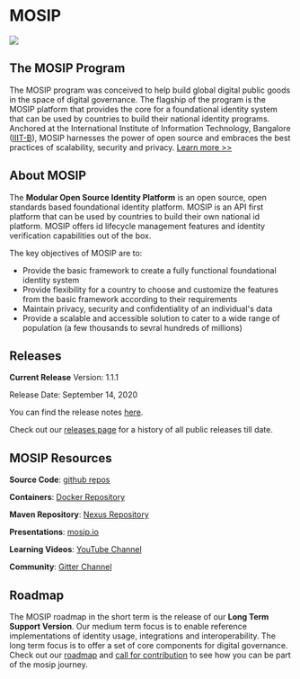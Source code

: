 # MOSIP

![](_images/mosip_logo.png)

## The MOSIP Program
The MOSIP program was conceived to help build global digital public goods in the space of digital governance. The flagship of the program is the MOSIP platform that provides the core for a foundational identity system that can be used by countries to build their national identity programs. Anchored at the International Institute of Information Technology, Bangalore ([IIIT-B](https://www.iiitb.ac.in/)), MOSIP harnesses the power of open source and embraces the best practices of scalability, security and privacy. [Learn more >>](https://www.mosip.io/)

## About MOSIP

The **Modular Open Source Identity Platform** is an open source, open standards based foundational identity platform. MOSIP is an API first platform that can be used by countries to build their own national id platform. MOSIP offers id lifecycle management features and identity verification capabilities out of the box.

The key objectives of MOSIP are to:
* Provide the basic framework to create a fully functional foundational identity system
* Provide flexibility for a country to choose and customize the features from the basic framework according to their requirements
* Maintain privacy, security and confidentiality of an individual's data
* Provide a scalable and accessible solution to cater to a wide range of population (a few thousands to sevral hundreds of millions)

## Releases

**Current Release**
Version: 1.1.1

Release Date: September 14, 2020

You can find the release notes [here](Release-Notes-1.1.1.md).

Check out our [releases page](MOSIP-Releases.md) for a history of all public releases till date.

## MOSIP Resources

**Source Code**: [github repos](https://github.com/mosip)

**Containers**: [Docker Repository](https://hub.docker.com/u/mosipid)

**Maven Repository**: [Nexus Repository](https://oss.sonatype.org/service/local/repositories/snapshots/content/io/mosip/)

**Presentations**: [mosip.io](https://www.mosip.io/resources.php)

**Learning Videos**: [YouTube Channel](https://www.youtube.com/channel/UCKFSVO6BO1QLvBzc4voziDg)

**Community**: [Gitter Channel](https://gitter.im/mosip-community/community)


## Roadmap

The MOSIP roadmap in the short term is the release of our **Long Term Support Version**. Our medium term focus is to enable reference implementations of identity usage, integrations and interoperability. The long term focus is to offer a set of core components for digital governance. Check out our [roadmap](Roadmap.md) and [call for contribution](Call-for-Contribution.md) to see how you can be part of the mosip journey.
